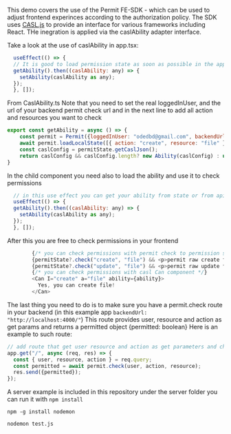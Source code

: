 This demo covers the use of the Permit FE-SDK - which can be used to adjust frontend experinces according to the authorization policy.
The SDK uses [CASL.js](https://casl.js.org/) to provide an interface for various frameworks including React.
THe inegration is applied via the caslAbility adapter interface.

Take a look at the use of caslAbility in app.tsx:
```js
  useEffect(() => {
  // It is good to load permission state as soon as possible in the app
  getAbility().then((caslAbility: any) => {
    setAbility(caslAbility as any);
  });
  }, []);
  ```

From CaslAbility.ts
Note that you need to set the real loggedInUser, and the url of your backend permit check url
and in the next line to add all action and resources you want to check
```js
export const getAbility = async () => {
    const permit = Permit({loggedInUser: "odedbd@gmail.com", backendUrl: "http://localhost:4000/"});
    await permit.loadLocalState([{ action: "create", resource: "file" }, { action: "update", resource: "file" }, { action: "delete", resource: "file" }, { action: "read", resource: "file" }]);
    const caslConfig = permitState.getCaslJson();
    return caslConfig && caslConfig.length? new Ability(caslConfig) : undefined ;
}
```

In the child component you need also to load the ability and use it to check permissions
```js
  // in this use effect you can get your ability from state or from api
  useEffect(() => {
  getAbility().then((caslAbility: any) => {
    setAbility(caslAbility as any);
  });
  }, []);
```

After this you are free to check permissions in your frontend
```js
        {/* you can check permissions with permit check to permission status */}
        {permitState?.check("create", "file") && <p>permit raw create file</p>}
        {permitState?.check("update", "file") && <p>permit raw update file</p>}
        {/* you can check permissions with casl Can component */}
        <Can I="create" a="file" ability={ability}>
          Yes, you can create file!
        </Can> 
```

The last thing you need to do is to make sure you have a permit.check route in your backend (in this example app `backendUrl: "http://localhost:4000/"`)
This route provides user, resource and action as get params and returns a permitted object
{permitted: boolean}
Here is an example to such route:
```js
// add route that get user resource and action as get parameters and check if user is permitted
app.get("/", async (req, res) => {
  const { user, resource, action } = req.query;
  const permitted = await permit.check(user, action, resource); 
  res.send({permitted});
});
```

A server example is included in this repository under the server folder
you can run it with
`npm install`

`npm -g install nodemon`

`nodemon test.js`

